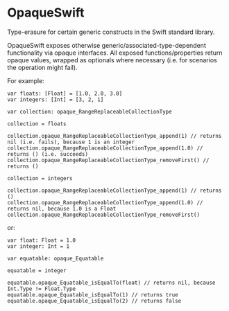 # OpaqueSwift
Type-erasure for certain generic constructs in the Swift standard library.

OpaqueSwift exposes otherwise generic/associated-type-dependent functionality via opaque interfaces. All exposed functions/properties return opaque values, wrapped as optionals where necessary (i.e. for scenarios the operation might fail).

For example:

```
var floats: [Float] = [1.0, 2.0, 3.0]
var integers: [Int] = [3, 2, 1]

var collection: opaque_RangeReplaceableCollectionType

collection = floats

collection.opaque_RangeReplaceableCollectionType_append(1) // returns nil (i.e. fails), because 1 is an integer
collection.opaque_RangeReplaceableCollectionType_append(1.0) // returns () (i.e. succeeds)
collection.opaque_RangeReplaceableCollectionType_removeFirst() // returns ()

collection = integers

collection.opaque_RangeReplaceableCollectionType_append(1) // returns ()
collection.opaque_RangeReplaceableCollectionType_append(1.0) // returns nil, because 1.0 is a Float
collection.opaque_RangeReplaceableCollectionType_removeFirst()
```

or:

```
var float: Float = 1.0
var integer: Int = 1

var equatable: opaque_Equatable

equatable = integer

equatable.opaque_Equatable_isEqualTo(float) // returns nil, because Int.Type != Float.Type
equatable.opaque_Equatable_isEqualTo(1) // returns true
equatable.opaque_Equatable_isEqualTo(2) // returns false
```
